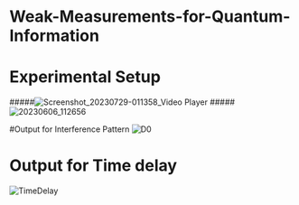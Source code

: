 # Weak-Measurements-for-Quantum-Information
# Experimental Setup
#####![Screenshot_20230729-011358_Video Player](https://github.com/rahulkr3101/Weak-Measurements-for-Quantum-Information/assets/92712071/85b0cf75-a3fe-4788-8029-9bd84037c128)
#####![20230606_112656](https://github.com/rahulkr3101/Weak-Measurements-for-Quantum-Information/assets/92712071/ecba3896-9d07-40d3-a5d7-fb153735cfa8)

#Output for Interference Pattern
![D0](https://github.com/rahulkr3101/Weak-Measurements-for-Quantum-Information/assets/92712071/36db3690-4a81-4dc4-938e-cec0d97b9752)

# Output for Time delay
![TimeDelay](https://github.com/rahulkr3101/Weak-Measurements-for-Quantum-Information/assets/92712071/53fdf4d7-1cd1-4e96-9a43-b490be65b331)
